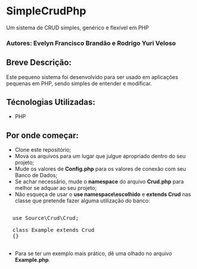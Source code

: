 # SimpleCrudPhp
Um sistema de CRUD simples, genérico e flexível em PHP  

### Autores: Evelyn Francisco Brandão e Rodrigo Yuri Veloso

## Breve Descrição:
Este pequeno sistema foi desenvolvido para ser usado em aplicações pequenas em PHP, sendo simples de entender e modificar.

## Técnologias Utilizadas:
- PHP

## Por onde começar:
- Clone este repositório;
- Mova os arquivos para um lugar que julgue apropriado dentro do seu projeto;
- Mude os valores de **Config.php** para os valores de conexão com seu Banco de Dados;
- Se achar necessário, mude o **namespace** do arquivo **Crud.php** para melhor se adquar ao seu projeto;
- Não esqueça de usar o **use namespace\escolhido** e **extends Crud** nas classe que pretende fazer alguma utilização do banco:
<pre>

  use Source\Crud\Crud;

  class Example extends Crud
  {}
  
</pre>

- Para se ter um exemplo mais prático, dê uma olhado no arquivo **Example.php**.
